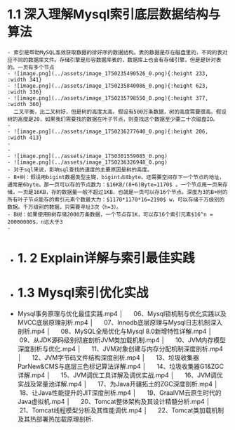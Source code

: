 # 1.1 深入理解Mysql索引底层数据结构与算法
	- 索引是帮助MySQL高效获取数据的排好序的数据结构。表的数据是存在磁盘里的，不同的表对应不同的数据库文件。存储引擎是形容数据库表的，数据库上也会有存储引擎，但是是针对表的。一页有多个节点
	- ![image.png](../assets/image_1750235490526_0.png){:height 233, :width 341}
	- ![image.png](../assets/image_1750235840086_0.png){:height 623, :width 336}
	- ![image.png](../assets/image_1750235798550_0.png){:height 377, :width 360}
	  二叉平衡，比二叉树好，但是树的高度太高。假设有500万条数据，树的高度需要很高。假设树的高度是20，如果我们需要找的数据在叶子节点，则查找这个数据至少要二十次磁盘IO。
	-
	- ![image.png](../assets/image_1750236277640_0.png){:height 206, :width 413}
	-
	-
	- ![image.png](../assets/image_1750301559085_0.png)
	- ![image.png](../assets/image_1750236326948_0.png)
	- 对于sql来说，影响sql查找的速度的主要原因是树的高度。
	- B+树：假设用bigint数据类型主键，bigint占8byte。还需要空间存下一个节点的地址，通常是6byte。那一页可以存的节点数为：$16KB/(8+6)Byte=1170$ 。一个节点用一页来存储，一页是16KB，存的数据量一般不超过1KB，也就是一页可以存16个节点。深度为3的B+树的所有叶子节点能存的索引元素个数最大为：$1170*1170*16=2190$ w，可以存储千万级别的数据。千万级别的数据，只需要寻址3次（h=3）。
	- B树：如果使用B树存储2000万条数据，一个节点存1K，可以存16个索引元素$16^n = 20000000$，n远大于3
	-
- # 1. 2 Explain详解与索引最佳实践
- # 1.3 Mysql索引优化实战
- Mysql事务原理与优化最佳实践.mp4
  │      06、Mysql锁机制与优化实践以及MVCC底层原理剖析.mp4
  │      07、Innodb底层原理与Mysql日志机制深入剖析.mp4
  │      08、MySQL全局优化与Mysql 8.0新增特性详解.mp4
  │      09、从JDK源码级别彻底剖析JVM类加载机制.mp4
  │      10、JVM内存模型深度剖析与优化.mp4
  │      11、JVM对象创建与内存分配机制深度剖析.mp4
  │      12、JVM字节码文件结构深度剖析.mp4
  │      13、垃圾收集器ParNew&CMS与底层三色标记算法详解.mp4
  │      14、垃圾收集器G1&ZGC详解.mp4
  │      15、JVM调优工具详解及调优实战.mp4
  │      16、JVM调优实战及常量池详解.mp4
  │      17、为Java开疆拓土的ZGC深度剖析.mp4
  │      18、让Java性能提升的JIT深度剖析.mp4
  │      19、GraalVM云原生时代的Java虚拟机.mp4
  │      20、Tomcat整体架构及其设计精髓分析.mp4
  │      21、Tomcat线程模型分析及其性能调优.mp4
  │      22、Tomcat类加载机制及其热部署热加载原理剖析.